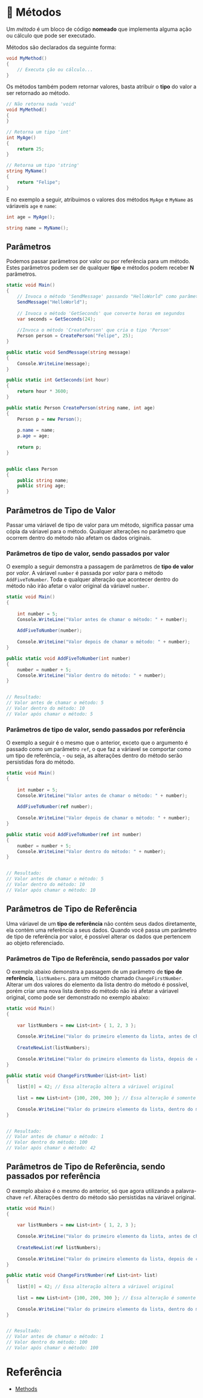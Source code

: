# 🚶 Métodos

Um *método* é um bloco de código **nomeado** que implementa alguma ação ou cálculo que pode ser executado.

Métodos são declarados da seguinte forma:
```C#
void MyMethod()
{
    // Executa ção ou cálculo...
}
```

Os métodos também podem retornar valores, basta atribuir o **tipo** do valor a ser retornado ao método.
```C#
// Não retorna nada 'void'
void MyMethod()
{
}

// Retorna um tipo 'int'
int MyAge()
{
    return 25;
}

// Retorna um tipo 'string'
string MyName()
{
    return "Felipe";
}
```

E no exemplo a seguir, atribuimos o valores dos métodos `MyAge` e `MyName` as váriaveis `age` e `name`:
```C#
int age = MyAge();

string name = MyName();
```

## Parâmetros

Podemos passar parâmetros por valor ou por referência para um método. Estes parâmetros podem ser de qualquer **tipo** e métodos podem receber **N** parâmetros.
```C#
static void Main()
{
    // Invoca o método 'SendMessage' passando "HelloWorld" como parâmetro
    SendMessage("HelloWorld");
    
    // Invoca o método 'GetSeconds' que converte horas em segundos
    var seconds = GetSeconds(24);
    
    //Invoca o método 'CreatePerson' que cria o tipo 'Person'
    Person person = CreatePerson("Felipe", 25);
}

public static void SendMessage(string message)
{
    Console.WriteLine(message);
}

public static int GetSeconds(int hour)
{
    return hour * 3600;
}

public static Person CreatePerson(string name, int age)
{
    Person p = new Person();
    
    p.name = name;
    p.age = age;
    
    return p;
}


public class Person
{
    public string name;
    public string age;
}
```

## Parâmetros de **Tipo de Valor**
Passar uma váriavel de tipo de valor para um método, significa passar uma cópia da váriavel para o método. Qualquer alterações no parâmetro que ocorrem dentro do método não afetam os dados originais.

### Parâmetros de **tipo de valor**, sendo passados por valor
O exemplo a seguir demonstra a passagem de parâmetros de **tipo de valor** por *valor*. A váriavel `number` é passada por *valor* para o método `AddFiveToNumber`.
Toda e qualquer alteração que acontecer dentro do método não irão afetar o valor original da váriavel `number`.
```C#
static void Main()
{
    
    int number = 5;
    Console.WriteLine("Valor antes de chamar o método: " + number);
    
    AddFiveToNumber(number);
    
    Console.WriteLine("Valor depois de chamar o método: " + number);
}

public static void AddFiveToNumber(int number)
{
    number = number + 5;
    Console.WriteLine("Valor dentro do método: " + number);
}


// Resultado:
// Valor antes de chamar o método: 5
// Valor dentro do método: 10
// Valor após chamar o método: 5
```

### Parâmetros de **tipo de valor**, sendo passados por referência
O exemplo a seguir é o mesmo que o anterior, exceto que o argumento é passado como um parâmetro `ref`, o que faz a váriavel se comportar como um tipo de referência, -
ou seja, as alterações dentro do método serão persistidas fora do método.
```C#
static void Main()
{
    
    int number = 5;
    Console.WriteLine("Valor antes de chamar o método: " + number);
    
    AddFiveToNumber(ref number);
    
    Console.WriteLine("Valor depois de chamar o método: " + number);
}

public static void AddFiveToNumber(ref int number)
{
    number = number + 5;
    Console.WriteLine("Valor dentro do método: " + number);
}


// Resultado:
// Valor antes de chamar o método: 5
// Valor dentro do método: 10
// Valor após chamar o método: 10
```

## Parâmetros de **Tipo de Referência**
Uma váriavel de um **tipo de referência** não contém seus dados diretamente, ela contém uma referência a seus dados. Quando você passa um parâmetro de tipo de referência por valor, é possível
alterar os dados que pertencem ao objeto referenciado.

### Parâmetros de **Tipo de Referência**, sendo passados por valor
O exemplo abaixo demonstra a passagem de um parâmetro de **tipo de referência**, `listNumbers`. para um método chamado `ChangeFirstNumber`.
Alterar um dos valores do elemento da lista dentro do método é possível, porém criar uma nova lista dentro do método não irá afetar a váriavel original, como pode ser demonstrado no exemplo abaixo:
```C#
static void Main()
{
    
    var listNumbers = new List<int> { 1, 2, 3 };
    
    Console.WriteLine("Valor do primeiro elemento da lista, antes de chamar o método: " + listNumbers[0]);
    
    CreateNewList(listNumbers);
    
    Console.WriteLine("Valor do primeiro elemento da lista, depois de chamar o método: " + listNumbers[0]);
}

public static void ChangeFirstNumber(List<int> list)
{
    list[0] = 42; // Essa alteração altera a váriavel original
    
    list = new List<int> {100, 200, 300 }; // Essa alteração é somente local.
    
    Console.WriteLine("Valor do primeiro elemento da lista, dentro do método: " + list[0]);
}


// Resultado:
// Valor antes de chamar o método: 1
// Valor dentro do método: 100
// Valor após chamar o método: 42
```

## Parâmetros de **Tipo de Referência**, sendo passados por referência
O exemplo abaixo é o mesmo do anterior, só que agora utilizando a palavra-chave `ref`. Alterações dentro do método são persistidas na váriavel original.
```C#
static void Main()
{
    
    var listNumbers = new List<int> { 1, 2, 3 };
    
    Console.WriteLine("Valor do primeiro elemento da lista, antes de chamar o método: " + listNumbers[0]);
    
    CreateNewList(ref listNumbers);
    
    Console.WriteLine("Valor do primeiro elemento da lista, depois de chamar o método: " + listNumbers[0]);
}

public static void ChangeFirstNumber(ref List<int> list)
{
    list[0] = 42; // Essa alteração altera a váriavel original
    
    list = new List<int> {100, 200, 300 }; // Essa alteração é somente local.
    
    Console.WriteLine("Valor do primeiro elemento da lista, dentro do método: " + list[0]);
}


// Resultado:
// Valor antes de chamar o método: 1
// Valor dentro do método: 100
// Valor após chamar o método: 100
```

# Referência
* [Methods](https://docs.microsoft.com/en-us/dotnet/csharp/src/language-reference/language-specification/classes#methods)